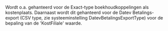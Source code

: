 Wordt o.a. gehanteerd voor de Exact-type boekhoudkoppelingen als kostenplaats. 
Daarnaast wordt dit gehanteerd voor de Datev Betalings-export (CSV type, zie systeeminstelling DatevBetalingsExportType) voor de bepaling van de 'KostFiliale' waarde.
